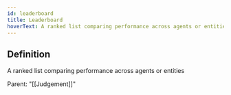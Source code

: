 ```yaml
---
id: leaderboard
title: Leaderboard
hoverText: A ranked list comparing performance across agents or entities
---
```

## Definition
A ranked list comparing performance across agents or entities

Parent: "[[Judgement]]"